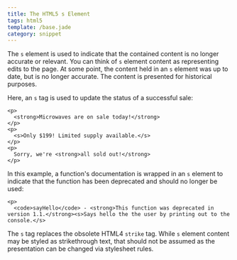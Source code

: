 ```yaml
---
title: The HTML5 s Element
tags: html5
template: /base.jade
category: snippet
---
```


The `s` element is used to indicate that the contained content is no longer accurate or relevant. You can think of `s` element content as representing edits to the page. At some point, the content held in an `s` element was up to date, but is no longer accurate. The content is presented for historical purposes.

Here, an `s` tag is used to update the status of a successful sale:

```
<p>
  <strong>Microwaves are on sale today!</strong>
</p>
<p>
  <s>Only $199! Limited supply available.</s>
</p>
<p>
  Sorry, we're <strong>all sold out!</strong>
</p>
```

In this example, a function's documentation is wrapped in an `s` element to indicate that the function has been deprecated and should no longer be used:

```
<p>
  <code>sayHello</code> - <strong>This function was deprecated in version 1.1.</strong><s>Says hello the the user by printing out to the console.</s>
```

The `s` tag replaces the obsolete HTML4 `strike` tag. While `s` element content may be styled as strikethrough text, that should not be assumed as the presentation can be changed via stylesheet rules.
